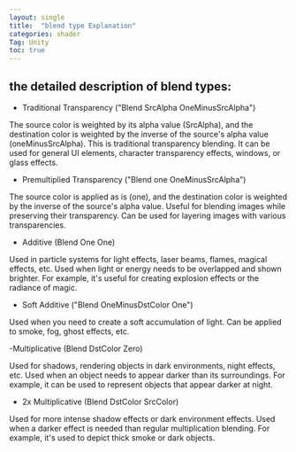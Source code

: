 ```yaml
---
layout: single
title:  "blend type Explanation"
categories: shader
Tag: Unity
toc: true
---
```



## the detailed description of blend types:

- Traditional Transparency ("Blend SrcAlpha OneMinusSrcAlpha")

The source color is weighted by its alpha value (SrcAlpha), and the destination color is weighted by the inverse of the source's alpha value (oneMinusSrcAlpha).
This is traditional transparency blending.
It can be used for general UI elements, character transparency effects, windows, or glass effects.

- Premultiplied Transparency ("Blend one OneMinusSrcAlpha")

The source color is applied as is (one), and the destination color is weighted by the inverse of the source's alpha value.
Useful for blending images while preserving their transparency.
Can be used for layering images with various transparencies.

- Additive (Blend One One)

Used in particle systems for light effects, laser beams, flames, magical effects, etc.
Used when light or energy needs to be overlapped and shown brighter.
For example, it's useful for creating explosion effects or the radiance of magic.

- Soft Additive ("Blend OneMinusDstColor One")

Used when you need to create a soft accumulation of light.
Can be applied to smoke, fog, ghost effects, etc.

-Multiplicative (Blend DstColor Zero)

Used for shadows, rendering objects in dark environments, night effects, etc.
Used when an object needs to appear darker than its surroundings.
For example, it can be used to represent objects that appear darker at night.

- 2x Multiplicative (Blend DstColor SrcColor)

Used for more intense shadow effects or dark environment effects.
Used when a darker effect is needed than regular multiplication blending.
For example, it's used to depict thick smoke or dark objects.